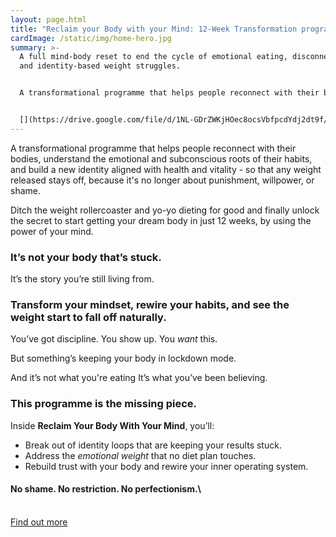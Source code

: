 ```yaml
---
layout: page.html
title: "Reclaim your Body with your Mind: 12-Week Transformation programme"
cardImage: /static/img/home-hero.jpg
summary: >-
  A full mind-body reset to end the cycle of emotional eating, disconnection,
  and identity-based weight struggles.


  A transformational programme that helps people reconnect with their bodies, understand the emotional and subconscious roots of their habits, and build a new identity aligned with health and vitality - so that any weight released stays off, because it's no longer about punishment, willpower, or shame.


  [](https://drive.google.com/file/d/1NL-GDrZWKjHOec8ocsVbfpcdYdj2dt9f/view?usp=drive_link)
---
```

A transformational programme that helps people reconnect with their bodies, understand the emotional and subconscious roots of their habits, and build a new identity aligned with health and vitality - so that any weight released stays off, because it's no longer about punishment, willpower, or shame.

Ditch the weight rollercoaster and yo-yo dieting for good and finally unlock the secret to start getting your dream body in just 12 weeks, by using the power of your mind.

### It’s not your body that’s stuck.

It’s the story you’re still living from.

### Transform your mindset, rewire your habits, and see the weight start to fall off naturally.

You’ve got discipline.
You show up.
You *want* this.

But something’s keeping your body in lockdown mode.

And it’s not what you're eating 
It’s what you’ve been believing.

### This programme is the missing piece.

Inside **Reclaim Your Body With Your Mind**, you’ll:

* Break out of identity loops that are keeping your results stuck.
* Address the *emotional weight* that no diet plan touches.
* Rebuild trust with your body and rewire your inner operating system.


#### No shame. No restriction. No perfectionism.\
\
[Find out more](https://drive.google.com/file/d/1NL-GDrZWKjHOec8ocsVbfpcdYdj2dt9f/view?usp=drive_link)[](https://drive.google.com/file/d/1NL-GDrZWKjHOec8ocsVbfpcdYdj2dt9f/view?usp=drive_link)
